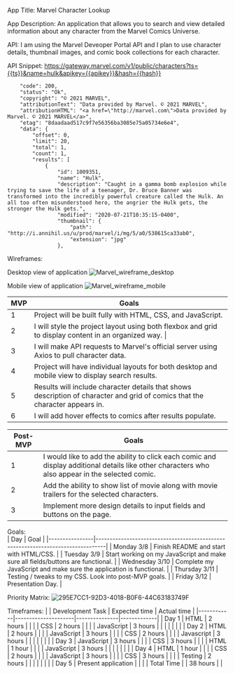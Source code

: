 App Title: Marvel Character Lookup

App Description: An application that allows you to search and view detailed information about any character from the Marvel Comics Universe.

API: I am using the Marvel Deveoper Portal API and I plan to use character details, thumbnail images, and comic book collections for each character.

API Snippet: https://gateway.marvel.com/v1/public/characters?ts={{ts}}&name=hulk&apikey={{apikey}}&hash={{hash}}

```{
    "code": 200,
    "status": "Ok",
    "copyright": "© 2021 MARVEL",
    "attributionText": "Data provided by Marvel. © 2021 MARVEL",
    "attributionHTML": "<a href=\"http://marvel.com\">Data provided by Marvel. © 2021 MARVEL</a>",
    "etag": "8daadaad517c9f7e56356ba3085e75a05734e6e4",
    "data": {
        "offset": 0,
        "limit": 20,
        "total": 1,
        "count": 1,
        "results": [
            {
                "id": 1009351,
                "name": "Hulk",
                "description": "Caught in a gamma bomb explosion while trying to save the life of a teenager, Dr. Bruce Banner was transformed into the incredibly powerful creature called the Hulk. An all too often misunderstood hero, the angrier the Hulk gets, the stronger the Hulk gets.",
                "modified": "2020-07-21T10:35:15-0400",
                "thumbnail": {
                    "path": "http://i.annihil.us/u/prod/marvel/i/mg/5/a0/538615ca33ab0",
                    "extension": "jpg"
                },

```

Wireframes: 

Desktop view of application
![Marvel_wireframe_desktop](https://media.git.generalassemb.ly/user/34504/files/96e85d80-8003-11eb-9992-e9b4c584dc68)

Mobile view of application
![Marvel_wireframe_mobile](https://media.git.generalassemb.ly/user/34504/files/99e34e00-8003-11eb-8f0f-ebb2946c7a66)


| MVP | Goals                                                                                                                           |
|-----|---------------------------------------------------------------------------------------------------------------------------------|
| 1   | Project will be built fully with HTML, CSS, and JavaScript.                                                                     |
| 2   | I will style the project layout using both flexbox and grid to display content in an organized way.                          \| |
| 3   | I will make API requests to Marvel's official server using Axios to pull character data.                                        |
| 4   | Project will have individual layouts for both desktop and mobile view to display search results.                                |
| 5   | Results will include character details that shows description of character and grid of comics that the character appears in.    |
| 6   | I will add hover effects to comics after results populate.                                                                      |                                                                  |

| Post-MVP | Goals                                                                                                                                           |
|----------|-------------------------------------------------------------------------------------------------------------------------------------------------|
| 1        | I would like to add the ability to click each comic and display additional details like other characters who also appear in the selected comic. |
| 2        | Add the ability to show list of movie along with movie trailers for the selected characters.                                                    |
| 3        | Implement more design details to input fields and buttons on the page.                                                                          |


Goals:  
| Day            | Goal                                                                            |
|----------------|---------------------------------------------------------------------------------|
| Monday 3/8     | Finish README and start with HTML/CSS.                                          |
| Tuesday 3/9    | Start working on my JavaScript and make sure all fields/buttons are functional. |
| Wednesday 3/10 | Complete my JavaScript and make sure the application is functional.             |
| Thursday 3/11  | Testing / tweaks to my CSS. Look into post-MVP goals.                           |
| Friday 3/12    | Presentation Day.                                                               |

Priority Matrix: 
![295E7CC1-92D3-4018-B0F6-44C63183749F](https://media.git.generalassemb.ly/user/34504/files/1df00280-8011-11eb-8955-9a0fcc1ab315)


Timeframes:
|            | Development Task    | Expected time | Actual time |
|------------|---------------------|---------------|-------------|
| Day 1      | HTML                | 2 hours       |             |
|            | CSS                 | 2 hours       |             |
|            | JavaScript          | 3 hours       |             |
|            |                     |               |             |
| Day 2      | HTML                | 2 hours       |             |
|            | JavaScript          | 3 hours       |             |
|            | CSS                 | 2 hours       |             |
|            | Javascript          | 3 hours       |             |
|            |                     |               |             |
| Day 3      | JavaScript          | 3 hours       |             |
|            | CSS                 | 3 hours       |             |
|            | HTML                | 1 hour        |             |
|            | JavaScript          | 3 hours       |             |
|            |                     |               |             |
| Day 4      | HTML                | 1 hour        |             |
|            | CSS                 | 2 hours       |             |
|            | JavaScript          | 3 hours       |             |
|            | CSS                 | 3 hours       |             |
|            | Testing             | 2 hours       |             |
|            |                     |               |             |
| Day 5      | Present application |               |             |
| Total Time |                     | 38 hours      |             |
